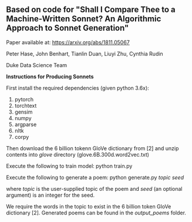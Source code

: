 ## Based on code for "Shall I Compare Thee to a Machine-Written Sonnet? An Algorithmic Approach to Sonnet Generation"

Paper available at: https://arxiv.org/abs/1811.05067

Peter Hase, John Benhart, Tianlin Duan, Liuyi Zhu, Cynthia Rudin

Duke Data Science Team

**Instructions for Producing Sonnets** 

First install the required dependencies (given python 3.6x):

1) pytorch
2) torchtext
3) gensim	
4) numpy	
5) argparse	
6) nltk
7) corpy

Then download the 6 billion tokenn GloVe dictionary from [2] and unzip contents into *glove* directory (glove.6B.300d.word2vec.txt)

Execute the following to train model:
python train.py

Execute the following to generate a poem:
python generate.py *topic seed*

where *topic* is the user-supplied topic of the poem and *seed* (an optional argument) is an integer for the seed.

We require the words in the topic to exist in the 6 billion token GloVe dictionary [2].
Generated poems can be found in the *output_poems* folder. 
